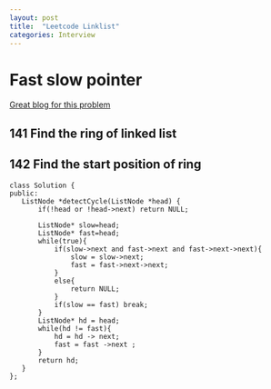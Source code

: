 ```yaml
---
layout: post
title:  "Leetcode Linklist"
categories: Interview
---
```

# Fast slow pointer
[Great blog for this problem](https://blog.csdn.net/suibianshen2012/article/details/52032138
)
## 141 Find the ring of linked list

## 142 Find the start position of ring
 ```
class Solution {
public:
    ListNode *detectCycle(ListNode *head) {
        if(!head or !head->next) return NULL;
    
        ListNode* slow=head;
        ListNode* fast=head;
        while(true){
            if(slow->next and fast->next and fast->next->next){
                slow = slow->next;
                fast = fast->next->next;
            }
            else{
                return NULL;
            }
            if(slow == fast) break;
        }
        ListNode* hd = head;
        while(hd != fast){
            hd = hd -> next;
            fast = fast ->next ;
        }
        return hd;
    }
};
```